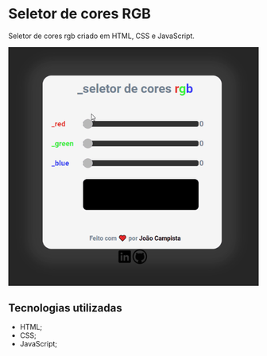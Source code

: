 # Seletor de cores RGB

Seletor de cores rgb criado em HTML, CSS e JavaScript.

![exemplo](./src/example_01.gif)

## Tecnologias utilizadas

- HTML;
- CSS;
- JavaScript;
